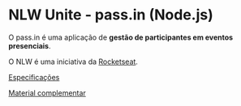 # NLW Unite - pass.in (Node.js)

O pass.in é uma aplicação de **gestão de participantes em eventos presenciais**.

O NLW é uma iniciativa da [Rocketseat](https://github.com/Rocketseat).

[Especificações](https://efficient-sloth-d85.notion.site/Especifica-es-bf6c0178596044f5903bb6797b112660)

[Material complementar](https://efficient-sloth-d85.notion.site/Node-js-a51a784e58e8482daa4c188b1659f5df)